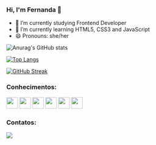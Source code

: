 ### Hi, I'm Fernanda 👋

- 🔭 I’m currently studying Frontend Developer
- 🌱 I’m currently learning HTML5, CSS3 and JavaScript
- 😄 Pronouns: she/her

![Anurag's GitHub stats](https://github-readme-stats.vercel.app/api?username=fernanda1102&show_icons=true&theme=dracula)

[![Top Langs](https://github-readme-stats.vercel.app/api/top-langs/?username=fernanda1102&layout=compact)](https://github.com/anuraghazra/github-readme-stats)

[![GitHub Streak](https://streak-stats.demolab.com?user=fernanda1102&theme=dracula&locale=pt-br&date_format=j%20M%5B%20Y%5D)](https://git.io/streak-stats)


### Conhecimentos:
<img src="https://cdn.jsdelivr.net/gh/devicons/devicon/icons/canva/canva-original.svg" width="30" height="30"/> <img src="https://cdn.jsdelivr.net/gh/devicons/devicon/icons/css3/css3-original.svg" width="30" height="30"/> <img src="https://cdn.jsdelivr.net/gh/devicons/devicon/icons/git/git-plain-wordmark.svg" width="30" height="30"/> <img src="https://cdn.jsdelivr.net/gh/devicons/devicon/icons/github/github-original-wordmark.svg" width="30" height="30"/> <img src="https://cdn.jsdelivr.net/gh/devicons/devicon/icons/html5/html5-original-wordmark.svg" width="30" height="30"/> <img src="https://cdn.jsdelivr.net/gh/devicons/devicon/icons/javascript/javascript-original.svg" width="30" height="30"/> 

 ### Contatos:

<a href="(https://www.linkedin.com/in/fernanda-corredera-88805a172/)" target="_blank"><img src="https://img.shields.io/badge/-LinkedIn-%230077B5?style=for-the-badge&logo=linkedin&logoColor=white" target="_blank"></a>   
</div>         
          
          
          


          
          

          
                    
          
          
          
